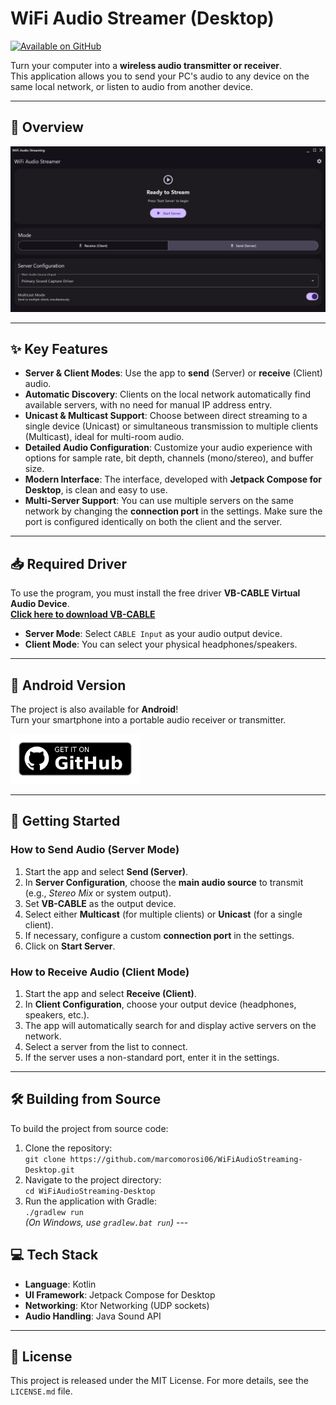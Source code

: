 # WiFi Audio Streamer (Desktop)  
[![Available on GitHub](https://img.shields.io/badge/Available%20on-GitHub-181717?style=for-the-badge&logo=github)](https://github.com/marcomorosi06/WiFiAudioStreaming-Desktop)  

Turn your computer into a **wireless audio transmitter or receiver**.  
This application allows you to send your PC's audio to any device on the same local network, or listen to audio from another device.

---

## 📸 Overview  

![Screenshot of the application](https://raw.githubusercontent.com/marcomorosi06/WiFiAudioStreaming-Desktop/refs/heads/master/images/server_stream.png)  

---

## ✨ Key Features  
* **Server & Client Modes**: Use the app to **send** (Server) or **receive** (Client) audio.  
* **Automatic Discovery**: Clients on the local network automatically find available servers, with no need for manual IP address entry.  
* **Unicast & Multicast Support**: Choose between direct streaming to a single device (Unicast) or simultaneous transmission to multiple clients (Multicast), ideal for multi-room audio.  
* **Detailed Audio Configuration**: Customize your audio experience with options for sample rate, bit depth, channels (mono/stereo), and buffer size.  
* **Modern Interface**: The interface, developed with **Jetpack Compose for Desktop**, is clean and easy to use.  
* **Multi-Server Support**: You can use multiple servers on the same network by changing the **connection port** in the settings. Make sure the port is configured identically on both the client and the server.  

---

## 📥 Required Driver  
To use the program, you must install the free driver **VB-CABLE Virtual Audio Device**.  
[**Click here to download VB-CABLE**](https://vb-audio.com/Cable/index.htm)  

* **Server Mode**: Select `CABLE Input` as your audio output device.  
* **Client Mode**: You can select your physical headphones/speakers.

---

## 📱 Android Version  
The project is also available for **Android**!  
Turn your smartphone into a portable audio receiver or transmitter.  

<a href="https://github.com/marcomorosi06/WiFiAudioStreaming-Android">  
<img src="https://raw.githubusercontent.com/Kunzisoft/Github-badge/main/get-it-on-github.png" alt="Get it on GitHub" height="80">  
</a>  

---

## 🚀 Getting Started  

### How to Send Audio (Server Mode)  
1.  Start the app and select **Send (Server)**.  
2.  In **Server Configuration**, choose the **main audio source** to transmit (e.g., *Stereo Mix* or system output).  
3.  Set **VB-CABLE** as the output device.  
4.  Select either **Multicast** (for multiple clients) or **Unicast** (for a single client).  
5.  If necessary, configure a custom **connection port** in the settings.  
6.  Click on **Start Server**.  

### How to Receive Audio (Client Mode)  
1.  Start the app and select **Receive (Client)**.  
2.  In **Client Configuration**, choose your output device (headphones, speakers, etc.).  
3.  The app will automatically search for and display active servers on the network.  
4.  Select a server from the list to connect.  
5. If the server uses a non-standard port, enter it in the settings.  

---

## 🛠️ Building from Source  

To build the project from source code:  
1.  Clone the repository:  
    `git clone https://github.com/marcomorosi06/WiFiAudioStreaming-Desktop.git`  
2.  Navigate to the project directory:  
    `cd WiFiAudioStreaming-Desktop`  
3.  Run the application with Gradle:  
    `./gradlew run`  
    *(On Windows, use `gradlew.bat run`)* ---

## 💻 Tech Stack  
* **Language**: Kotlin  
* **UI Framework**: Jetpack Compose for Desktop  
* **Networking**: Ktor Networking (UDP sockets)  
* **Audio Handling**: Java Sound API  

---

## 📄 License  
This project is released under the MIT License. For more details, see the `LICENSE.md` file.
